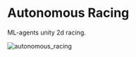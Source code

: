 # Autonomous Racing
ML-agents unity 2d racing.

![autonomous_racing](https://github.com/S-Gemmin/autonomous-racing/assets/123339567/cd7fdffb-6f75-4687-b7d9-264b067de597)
